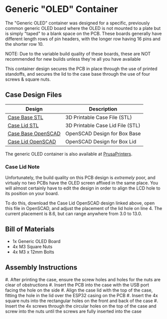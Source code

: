 # Generic "OLED" Container


The "Generic OLED" container was designed for a specific, previously common generic OLED board where the OLED is not mounted to a plate but is simply "taped" to a blank space on the PCB. These boards generally have different length rows of pin headers, with the longer row having 16 pins and the shorter row 10.


NOTE: Due to the variable build quality of these boards, these are NOT recommended for new builds unless they're all you have available

This container design secures the PCB in place through the use of printed standoffs, and secures the lid to the case base through the use of four screws & square nuts.



## Case Design Files

| Design                                        | Description                       |
| --------------------------------------------- | --------------------------------- |
| [Case Base STL](OLED%20Case%20Base.stl)       | 3D Printable Case File (STL)      |
| [Case Lid STL](OLED%20Case%20Lid.stl)         | 3D Printable Case Lid File (STL)  |
| [Case Base OpenSCAD](OLED%20Case%20Base.scad) | OpenSCAD Design for Box Base      |
| [Case Lid OpenSCAD](OLED%20Case%20Lid.scad)   | OpenSCAD Design for Box Lid       |

The generic OLED container is also available at [PrusaPrinters](https://www.prusaprinters.org/prints/141683).

### Case Lid Note

Unfortunately, the build quality on this PCB design is *extremely* poor, and virtualy no two PCBs have the OLED screen affixed in the same place. You will almost certainly have to edit the design in order to align the LCD hole to its position on your board. 

To do this, download the Case Lid OpenSCAD design linked above, open this file in OpenSCAD, and adjust the placement of the lid hole on line 4. The current placement is 8.6, but can range anywhere from 3.0 to 13.0.


## Bill of Materials

- 1x Generic OLED Board
- 4x M3 Square Nuts
- 4x M3 x 12mm Bolts


## Assembly Instructions

#. After printing the case, ensure the screw holes and holes for the nuts are clear of obstructions
#. Insert the PCB into the case with the USB port facing the hole on the side
#. Align the case lid with the top of the case, fitting the hole in the lid over the ESP32 casing on the PCB
#. Insert the 4x square nuts into the rectangular holes on the front and back of the case 
#. Insert the 4x screws through the circular holes on the top of the case and screw into the nuts until the screws are fully inserted into the case

